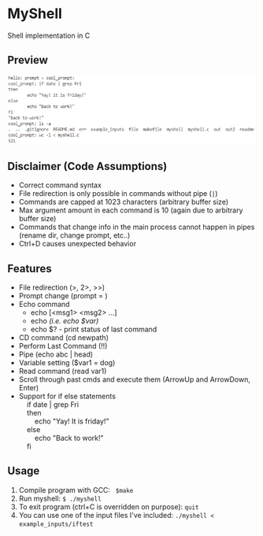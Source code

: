 # MyShell
Shell implementation in C  
## Preview
![preview](screenshot.png)
## Disclaimer (Code Assumptions)
- Correct command syntax
- File redirection is only possible in commands without pipe (`|`)
- Commands are capped at 1023 characters (arbitrary buffer size)
- Max argument amount in each command is 10 (again due to arbitrary buffer size)
- Commands that change info in the main process cannot happen in pipes (rename dir, change prompt, etc..)
- Ctrl+D causes unexpected behavior
## Features
- File redirection (>, 2>, >>)  
- Prompt change (prompt = <prompt msg>)  
- Echo command  
  - echo [\<msg1\> \<msg2\> ...]  
  - echo <var> (i.e. echo $var)  
  - echo $? - print status of last command  
- CD command (cd newpath)  
- Perform Last Command (!!)  
- Pipe (echo abc | head)   
- Variable setting ($var1 = dog)
- Read command (read var1)
- Scroll through past cmds and execute them (ArrowUp and ArrowDown, Enter)
- Support for if else statements  
&nbsp;&nbsp;&nbsp;&nbsp;if date | grep Fri  
&nbsp;&nbsp;&nbsp;&nbsp;then  
&nbsp;&nbsp;&nbsp;&nbsp;&nbsp;&nbsp;&nbsp;&nbsp;echo "Yay! It is friday!"  
&nbsp;&nbsp;&nbsp;&nbsp;else  
&nbsp;&nbsp;&nbsp;&nbsp;&nbsp;&nbsp;&nbsp;&nbsp;echo "Back to work!"  
&nbsp;&nbsp;&nbsp;&nbsp;fi
## Usage

1. Compile program with GCC: ` $make`
2. Run myshell: `$ ./myshell`
3. To exit program (ctrl+C is overridden on purpose): `quit`
4. You can use one of the input files I've included: `./myshell < example_inputs/iftest`
